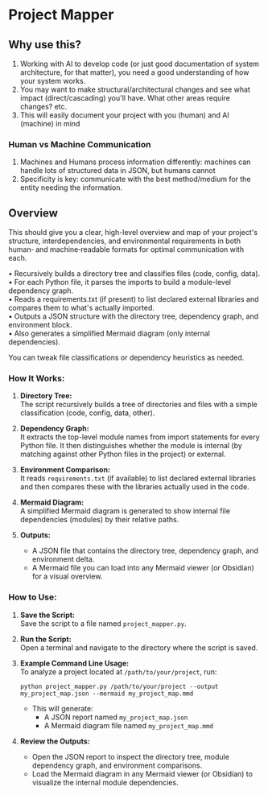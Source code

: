 # Project Mapper

## Why use this?
1. Working with AI to develop code (or just good documentation of system architecture, for that matter), you need a good understanding of how your system works.
2. You may want to make structural/architectural changes and see what impact (direct/cascading) you'll have. What other areas require changes? etc.
3. This will easily document your project with you (human) and AI (machine) in mind

### Human vs Machine Communication
1. Machines and Humans process information differently: machines can handle lots of structured data in JSON, but humans cannot
2. Specificity is key: communicate with the best method/medium for the entity needing the information. 

## Overview
This should give you a clear, high-level overview and map of your project's structure, interdependencies, and environmental requirements in both human‑ and machine‑readable formats for optimal communication with each.

• Recursively builds a directory tree and classifies files (code, config, data).  
• For each Python file, it parses the imports to build a module-level dependency graph.  
• Reads a requirements.txt (if present) to list declared external libraries and compares them to what's actually imported.  
• Outputs a JSON structure with the directory tree, dependency graph, and environment block.  
• Also generates a simplified Mermaid diagram (only internal dependencies).

You can tweak file classifications or dependency heuristics as needed.

### How It Works:
1. **Directory Tree:**  
   The script recursively builds a tree of directories and files with a simple classification (code, config, data, other).

2. **Dependency Graph:**  
   It extracts the top-level module names from import statements for every Python file. It then distinguishes whether the module is internal (by matching against other Python files in the project) or external.

3. **Environment Comparison:**  
   It reads `requirements.txt` (if available) to list declared external libraries and then compares these with the libraries actually used in the code.

4. **Mermaid Diagram:**  
   A simplified Mermaid diagram is generated to show internal file dependencies (modules) by their relative paths.

5. **Outputs:**  
   - A JSON file that contains the directory tree, dependency graph, and environment delta.  
   - A Mermaid file you can load into any Mermaid viewer (or Obsidian) for a visual overview.

### How to Use:

1. **Save the Script:**  
   Save the script to a file named `project_mapper.py`.

2. **Run the Script:**  
   Open a terminal and navigate to the directory where the script is saved.

3. **Example Command Line Usage:**  
   To analyze a project located at `/path/to/your/project`, run:
   ```
   python project_mapper.py /path/to/your/project --output my_project_map.json --mermaid my_project_map.mmd
   ```
   - This will generate:
     - A JSON report named `my_project_map.json`
     - A Mermaid diagram file named `my_project_map.mmd`

4. **Review the Outputs:**  
   - Open the JSON report to inspect the directory tree, module dependency graph, and environment comparisons.
   - Load the Mermaid diagram in any Mermaid viewer (or Obsidian) to visualize the internal module dependencies.



